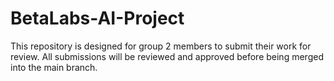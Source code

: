 # BetaLabs-AI-Project

This repository is designed for group 2 members to submit their work for review. All submissions will be reviewed and approved before being merged into the main branch.
